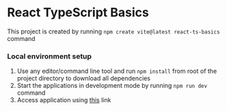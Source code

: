 # React TypeScript Basics

This project is created by running `npm create vite@latest react-ts-basics` command

### Local environment setup

1. Use any editor/command line tool and run `npm install` from root of the project directory to download all dependencies
1. Start the applications in development mode by running `npm run dev` command
1. Access application using [this](http://localhost:5173/) link
